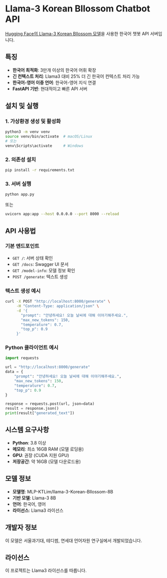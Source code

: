 # Llama-3 Korean Bllossom Chatbot API

[Hugging Face의 Llama-3 Korean Bllossom 모델](https://huggingface.co/MLP-KTLim/llama-3-Korean-Bllossom-8B)을 사용한 한국어 챗봇 API 서버입니다.

## 특징

- **한국어 최적화**: 3만개 이상의 한국어 어휘 확장
- **긴 컨텍스트 처리**: Llama3 대비 25% 더 긴 한국어 컨텍스트 처리 가능
- **한국어-영어 이중 언어**: 한국어-영어 지식 연결
- **FastAPI 기반**: 현대적이고 빠른 API 서버

## 설치 및 실행

### 1. 가상환경 생성 및 활성화

```bash
python3 -m venv venv
source venv/bin/activate  # macOS/Linux
# 또는
venv\Scripts\activate     # Windows
```

### 2. 의존성 설치

```bash
pip install -r requirements.txt
```

### 3. 서버 실행

```bash
python app.py
```

또는

```bash
uvicorn app:app --host 0.0.0.0 --port 8000 --reload
```

## API 사용법

### 기본 엔드포인트

- `GET /`: 서버 상태 확인
- `GET /docs`: Swagger UI 문서
- `GET /model-info`: 모델 정보 확인
- `POST /generate`: 텍스트 생성

### 텍스트 생성 예시

```bash
curl -X POST "http://localhost:8000/generate" \
     -H "Content-Type: application/json" \
     -d '{
       "prompt": "안녕하세요! 오늘 날씨에 대해 이야기해주세요.",
       "max_new_tokens": 150,
       "temperature": 0.7,
       "top_p": 0.9
     }'
```

### Python 클라이언트 예시

```python
import requests

url = "http://localhost:8000/generate"
data = {
    "prompt": "안녕하세요! 오늘 날씨에 대해 이야기해주세요.",
    "max_new_tokens": 150,
    "temperature": 0.7,
    "top_p": 0.9
}

response = requests.post(url, json=data)
result = response.json()
print(result["generated_text"])
```

## 시스템 요구사항

- **Python**: 3.8 이상
- **메모리**: 최소 16GB RAM (모델 로딩용)
- **GPU**: 권장 (CUDA 지원 GPU)
- **저장공간**: 약 16GB (모델 다운로드용)

## 모델 정보

- **모델명**: MLP-KTLim/llama-3-Korean-Bllossom-8B
- **기반 모델**: Llama-3 8B
- **언어**: 한국어, 영어
- **라이선스**: Llama3 라이선스

## 개발자 정보

이 모델은 서울과기대, 테디썸, 연세대 언어자원 연구실에서 개발되었습니다.

## 라이선스

이 프로젝트는 Llama3 라이선스를 따릅니다. 
